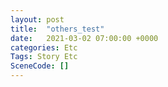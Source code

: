 ```yaml
---
layout: post
title:  "others_test"
date:   2021-03-02 07:00:00 +0000
categories: Etc
Tags: Story Etc
SceneCode: []
---
```

